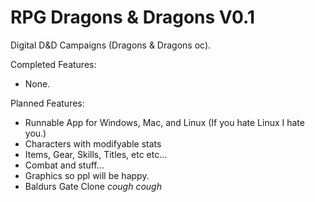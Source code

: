# RPG Dragons & Dragons V0.1
Digital D&D Campaigns (Dragons & Dragons oc).

Completed Features:
- None.

Planned Features:
- Runnable App for Windows, Mac, and Linux  (If you hate Linux I hate you.)
- Characters with modifyable stats
- Items, Gear, Skills, Titles, etc etc...
- Combat and stuff...
- Graphics so ppl will be happy.
- Baldurs Gate Clone *cough cough*